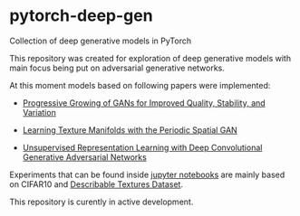 # pytorch-deep-gen

Collection of deep generative models in PyTorch

This repository was created for exploration of deep generative models with main focus being put on adversarial generative networks.

At this moment models based on following papers were implemented:
* [Progressive Growing of GANs for Improved Quality, Stability, and Variation](https://arxiv.org/abs/1710.10196)

* [Learning Texture Manifolds with the Periodic Spatial GAN](https://arxiv.org/abs/1705.06566)

* [Unsupervised Representation Learning with Deep Convolutional Generative Adversarial Networks](https://arxiv.org/abs/1511.06434)

Experiments that can be found inside [jupyter notebooks](./notebooks/) are mainly based on CIFAR10 and [Describable Textures Dataset](https://www.robots.ox.ac.uk/~vgg/data/dtd/).

This repository is curently in active development.
